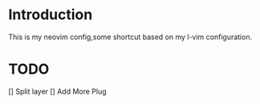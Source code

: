 # Introduction
This is my neovim config,some shortcut based on my l-vim configuration.  

# TODO
[] Split layer
[] Add More Plug

